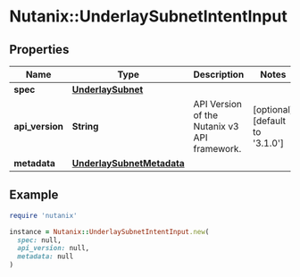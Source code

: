 # Nutanix::UnderlaySubnetIntentInput

## Properties

| Name | Type | Description | Notes |
| ---- | ---- | ----------- | ----- |
| **spec** | [**UnderlaySubnet**](UnderlaySubnet.md) |  |  |
| **api_version** | **String** | API Version of the Nutanix v3 API framework. | [optional][default to &#39;3.1.0&#39;] |
| **metadata** | [**UnderlaySubnetMetadata**](UnderlaySubnetMetadata.md) |  |  |

## Example

```ruby
require 'nutanix'

instance = Nutanix::UnderlaySubnetIntentInput.new(
  spec: null,
  api_version: null,
  metadata: null
)
```

